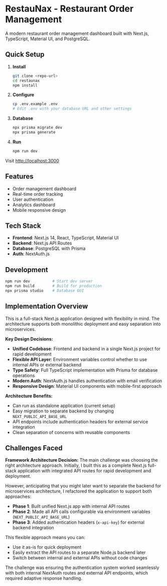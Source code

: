 # RestauNax - Restaurant Order Management

A modern restaurant order management dashboard built with Next.js, TypeScript, Material UI, and PostgreSQL.

## Quick Setup

1. **Install**
   ```bash
   git clone <repo-url>
   cd restaunax
   npm install
   ```

2. **Configure**
   ```bash
   cp .env.example .env
   # Edit .env with your database URL and other settings
   ```

3. **Database**
   ```bash
   npx prisma migrate dev
   npx prisma generate
   ```

4. **Run**
   ```bash
   npm run dev
   ```

Visit [http://localhost:3000](http://localhost:3000)

## Features

- Order management dashboard
- Real-time order tracking
- User authentication
- Analytics dashboard
- Mobile responsive design

## Tech Stack

- **Frontend**: Next.js 14, React, TypeScript, Material UI
- **Backend**: Next.js API Routes
- **Database**: PostgreSQL with Prisma
- **Auth**: NextAuth.js

## Development

```bash
npm run dev          # Start dev server
npm run build        # Build for production
npx prisma studio    # Database GUI
```

## Implementation Overview

This is a full-stack Next.js application designed with flexibility in mind. The architecture supports both monolithic deployment and easy separation into microservices.

**Key Design Decisions:**
- **Unified Codebase**: Frontend and backend in a single Next.js project for rapid development
- **Flexible API Layer**: Environment variables control whether to use internal APIs or external backend
- **Type Safety**: Full TypeScript implementation with Prisma for database operations
- **Modern Auth**: NextAuth.js handles authentication with email verification
- **Responsive Design**: Material UI components with mobile-first approach

**Architecture Benefits:**
- Can run as standalone application (current setup)
- Easy migration to separate backend by changing `NEXT_PUBLIC_API_BASE_URL`
- API endpoints include authentication headers for external service integration
- Clean separation of concerns with reusable components

## Challenges Faced

**Framework Architecture Decision:**
The main challenge was choosing the right architecture approach. Initially, I built this as a complete Next.js full-stack application with integrated API routes for rapid development and deployment.

However, anticipating that you might later want to separate the backend for microservices architecture, I refactored the application to support both approaches:

- **Phase 1**: Built unified Next.js app with internal API routes
- **Phase 2**: Made all API calls configurable via environment variables (`NEXT_PUBLIC_API_BASE_URL`)
- **Phase 3**: Added authentication headers (`x-api-key`) for external backend integration

This flexible approach means you can:
- Use it as-is for quick deployment
- Easily extract the API routes to a separate Node.js backend later
- Switch between internal and external APIs without code changes

The challenge was ensuring the authentication system worked seamlessly with both internal NextAuth routes and external API endpoints, which required adaptive response handling.
